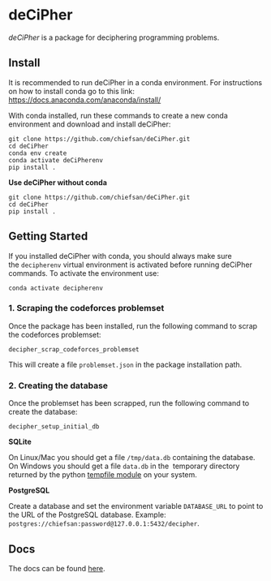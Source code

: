 # deCiPher

_deCiPher_ is a package for deciphering programming problems.

## Install

It is recommended to run deCiPher in a conda environment. For instructions on how to install conda go to this link: https://docs.anaconda.com/anaconda/install/

With conda installed, run these commands to create a new conda environment and download and install deCiPher:

```shell
git clone https://github.com/chiefsan/deCiPher.git
cd deCiPher
conda env create
conda activate deCiPherenv
pip install .
```

**Use deCiPher without conda**

```shell
git clone https://github.com/chiefsan/deCiPher.git
cd deCiPher
pip install .
```





## Getting Started

If you installed deCiPher with conda, you should always make sure the `decipherenv` virtual environment is activated before running deCiPher commands. To activate the environment use:

```shell
conda activate decipherenv
```

### 1. Scraping the codeforces problemset

Once the package has been installed, run the following command to scrap the codeforces problemset:

```shell
decipher_scrap_codeforces_problemset
```

This will create a file `problemset.json` in the package installation path.

### 2. Creating the database

Once the problemset has been scrapped, run the following command to create the database:

```shell
decipher_setup_initial_db
```

**SQLite**

On Linux/Mac you should get a file `/tmp/data.db` containing the database. On Windows you should get a file `data.db` in the  temporary directory returned by the python [tempfile module](https://docs.python.org/3/library/tempfile.html) on your system.

**PostgreSQL**

Create a database and set the environment variable `DATABASE_URL` to point to the URL of the PostgreSQL database. Example: `postgres://chiefsan:password@127.0.0.1:5432/decipher`.

## Docs

The docs can be found [here](https://chiefsan.github.io/deCiPher/docs).
